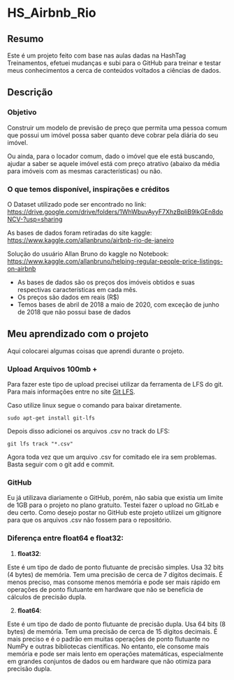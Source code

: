 # HS_Airbnb_Rio

## Resumo 

Este é um projeto feito com base nas aulas dadas na HashTag Treinamentos, efetuei mudanças e subi para o GitHub para treinar e testar meus conhecimentos a cerca de conteúdos voltados a ciências de dados.

## Descrição

### Objetivo

Construir um modelo de previsão de preço que permita uma pessoa comum que possui um imóvel possa saber quanto deve cobrar pela diária do seu imóvel.

Ou ainda, para o locador comum, dado o imóvel que ele está buscando, ajudar a saber se aquele imóvel está com preço atrativo (abaixo da média para imóveis com as mesmas características) ou não.

### O que temos disponível, inspirações e créditos

O Dataset utilizado pode ser encontrado no link: https://drive.google.com/drive/folders/1WhWbuvAyyF7XhzBpliB9lkGEn8doNCV-?usp=sharing

As bases de dados foram retiradas do site kaggle: https://www.kaggle.com/allanbruno/airbnb-rio-de-janeiro

Solução do usuário Allan Bruno do kaggle no Notebook: https://www.kaggle.com/allanbruno/helping-regular-people-price-listings-on-airbnb

- As bases de dados são os preços dos imóveis obtidos e suas respectivas características em cada mês.
- Os preços são dados em reais (R$)
- Temos bases de abril de 2018 a maio de 2020, com exceção de junho de 2018 que não possui base de dados

## Meu aprendizado com o projeto

Aqui colocarei algumas coisas que aprendi durante o projeto.

### Upload Arquivos 100mb +

Para fazer este tipo de upload precisei utilizar da ferramenta de LFS do git. Para mais informações entre no site [Git LFS](https://github.com/git-lfs/git-lfs?tab=readme-ov-file).

Caso utilize linux segue o comando para baixar diretamente.

```
sudo apt-get install git-lfs
```

Depois disso adicionei os arquivos .csv no track do LFS:

```
git lfs track "*.csv"
```

Agora toda vez que um arquivo .csv for comitado ele ira sem problemas. Basta seguir com o git add e commit.

### GitHub
Eu já utilizava diariamente o GitHub, porém, não sabia que existia um limite de 1GB para o projeto no plano gratuito. Testei fazer o upload no GitLab e deu certo. Como desejo postar no GitHub este projeto utilizei um gitignore para que os arquivos .csv não fossem para o repositório.

### Diferença entre float64 e float32: 

1. **float32**:

Este é um tipo de dado de ponto flutuante de precisão simples.
Usa 32 bits (4 bytes) de memória.
Tem uma precisão de cerca de 7 dígitos decimais.
É menos preciso, mas consome menos memória e pode ser mais rápido em operações de ponto flutuante em hardware que não se beneficia de cálculos de precisão dupla.

2. **float64**:

Este é um tipo de dado de ponto flutuante de precisão dupla.
Usa 64 bits (8 bytes) de memória.
Tem uma precisão de cerca de 15 dígitos decimais.
É mais preciso e é o padrão em muitas operações de ponto flutuante no NumPy e outras bibliotecas científicas. No entanto, ele consome mais memória e pode ser mais lento em operações matemáticas, especialmente em grandes conjuntos de dados ou em hardware que não otimiza para precisão dupla.